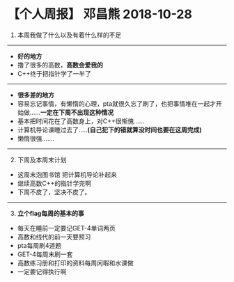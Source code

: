 # 【个人周报】 邓昌熊 2018-10-28
1. 本周我做了什么以及有着什么样的不足
---
- **好的地方**
- 撸了很多的高数，**高数会爱我的**
- C++终于把指针学了一半了
---
- **很多差的地方**
- 容易忘记事情，有懒惰的心理，pta就很久忘了刷了，也把事情堆在一起才开始做......**一定在下周不出现这种情况**
- 基本把时间花在了高数身上，对C++很惭愧......
- 计算机导论课睡过去了.....**(自己犯下的错就算没时间也要在这周完成)**
- 懒惰很强.......
---
2. 下周及本周末计划
- 这周末泡图书馆 把计算机导论补起来
- 继续高数C++的指针学完啊
- 下周不皮了，坚决不皮了。
---
3. **立个flag每周的基本的事**
- 每天在睡前一定要记GET-4单词两页
- 高数和线代的前一天要预习
- pta每周刷4道题
- GET-4每周末刷一套
- 高数练习册和打印的资料每周闲暇和水课做
- 一定要记得执行啊 
